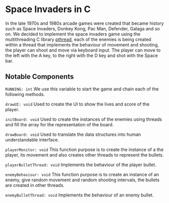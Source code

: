 # Space Invaders in C
In the late 1970s and 1980s arcade games were created that became history such as Space Invaders, Donkey Kong, Pac Man, Defender, Galaga and so on.
We decided to implement the space invaders game using the multithreading C library [pthread](https://man7.org/linux/man-pages/man7/pthreads.7.html),
each of the enemies is being created within a thread that implements the behaviour of movement and shooting, the player can shoot and move via keyboard input.
The player can move to the left with the A key, to the right with the D key and shot with the Space bar.

## Notable Components

`RUNNING: int` We use this variable to start the game and chain each of the following methods.

`drawUI: void` Used to create the UI to show the lives and score of the player.

`initBoard: void` Used to create the instances of the enemies using threads and fill the array for the representation of the board.

`drawBoard: void` Used to translate the data structures into human understandable interface.

`playerMonitor: void` This function purpose is to create the instance of a the player, its movement and also creates other threads to represent the bullets.
 
`playerBulletThread: void` Implements the behaviour of the player bullet.
 
`enemyBehaviour: void` This function purpose is to create an instance of an enemy, give random movement and random shooting intervals, the bullets are created in other threads. 

`enemyBulletThread: void` Implements the behaviour of an enemy bullet.
